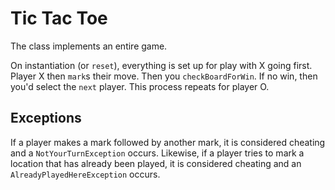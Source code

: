 # Tic Tac Toe

The class implements an entire game.

On instantiation (or `reset`), everything is set up for play with X going
first. Player X then `mark`s their move. Then you `checkBoardForWin`. If no
win, then you'd select the `next` player. This process repeats for player O.

## Exceptions

If a player makes a mark followed by another mark, it is considered cheating
and a `NotYourTurnException` occurs. Likewise, if a player tries to mark a
location that has already been played, it is considered cheating and an
`AlreadyPlayedHereException` occurs.
